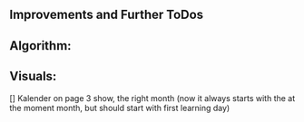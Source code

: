 ## Improvements and Further ToDos

## Algorithm:


## Visuals:
[] Kalender on page 3 show, the right month (now it always starts with the at the moment month, but should start with first learning day)
